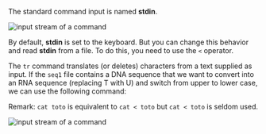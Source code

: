 <script>
import Quiz from "components/Quiz.svelte";
import Execute from "components/Execute.svelte";
</script>

The standard command input is named **stdin**.

<img src="/data/linux_basics_session04/stream_in_out.png" style="max-width:100%" alt="input stream of a command">

By default, **stdin** is set to the keyboard. But you can change this behavior and read **stdin** from a file. To do this, you need to use the `<` operator.

The `tr` command translates (or deletes) characters from a text supplied as input. If the `seq1` file contains a DNA sequence that we want to convert into an RNA sequence (replacing T with U) and switch from upper to lower case, we can use the following command:

<Execute command="tr [AGCT] [agcu] < seq1 " />

Remark: `cat toto` is equivalent to `cat < toto` but `cat < toto` is seldom used.

![input stream of a command](/images/stream_infile_out.png)
